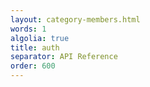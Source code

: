```yaml
---
layout: category-members.html
words: 1
algolia: true
title: auth
separator: API Reference
order: 600
---
```

